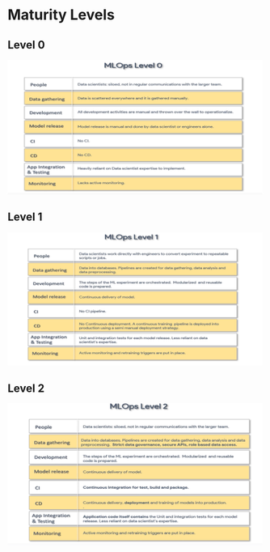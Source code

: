 # Maturity Levels

## Level 0
![maturity_levels](./imgs/mlops_level0.png)

## Level 1
![maturity_levels](./imgs/mlops_level1.png)

## Level 2
![maturity_levels](./imgs/mlops_level2.png)
